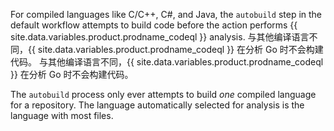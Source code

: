 For compiled languages like C/C++, C#, and Java, the `autobuild` step in the default workflow attempts to build code before the action performs {{ site.data.variables.product.prodname_codeql }} analysis. 与其他编译语言不同，{{ site.data.variables.product.prodname_codeql }} 在分析 Go 时不会构建代码。 与其他编译语言不同，{{ site.data.variables.product.prodname_codeql }} 在分析 Go 时不会构建代码。

The `autobuild` process only ever attempts to build _one_ compiled language for a repository. The language automatically selected for analysis is the language with most files.


